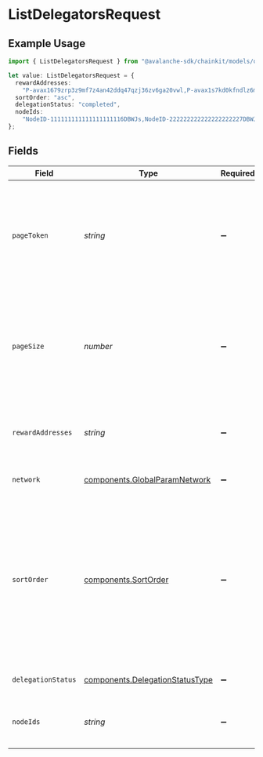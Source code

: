 # ListDelegatorsRequest

## Example Usage

```typescript
import { ListDelegatorsRequest } from "@avalanche-sdk/chainkit/models/operations";

let value: ListDelegatorsRequest = {
  rewardAddresses:
    "P-avax1679zrp3z9mf7z4an42ddq47qzj36zv6ga20vwl,P-avax1s7kd0kfndlz6mh3l0etrrcmkg5y366k8e0s6cc",
  sortOrder: "asc",
  delegationStatus: "completed",
  nodeIds:
    "NodeID-111111111111111111116DBWJs,NodeID-222222222222222222227DBWJs",
};
```

## Fields

| Field                                                                                                                                                             | Type                                                                                                                                                              | Required                                                                                                                                                          | Description                                                                                                                                                       | Example                                                                                                                                                           |
| ----------------------------------------------------------------------------------------------------------------------------------------------------------------- | ----------------------------------------------------------------------------------------------------------------------------------------------------------------- | ----------------------------------------------------------------------------------------------------------------------------------------------------------------- | ----------------------------------------------------------------------------------------------------------------------------------------------------------------- | ----------------------------------------------------------------------------------------------------------------------------------------------------------------- |
| `pageToken`                                                                                                                                                       | *string*                                                                                                                                                          | :heavy_minus_sign:                                                                                                                                                | A page token, received from a previous list call. Provide this to retrieve the subsequent page.                                                                   |                                                                                                                                                                   |
| `pageSize`                                                                                                                                                        | *number*                                                                                                                                                          | :heavy_minus_sign:                                                                                                                                                | The maximum number of items to return. The minimum page size is 1. The maximum pageSize is 100.                                                                   | 10                                                                                                                                                                |
| `rewardAddresses`                                                                                                                                                 | *string*                                                                                                                                                          | :heavy_minus_sign:                                                                                                                                                | A comma separated list of reward addresses to filter by.                                                                                                          | P-avax1679zrp3z9mf7z4an42ddq47qzj36zv6ga20vwl,P-avax1s7kd0kfndlz6mh3l0etrrcmkg5y366k8e0s6cc                                                                       |
| `network`                                                                                                                                                         | [components.GlobalParamNetwork](../../models/components/globalparamnetwork.md)                                                                                    | :heavy_minus_sign:                                                                                                                                                | Either mainnet or testnet/fuji.                                                                                                                                   | mainnet                                                                                                                                                           |
| `sortOrder`                                                                                                                                                       | [components.SortOrder](../../models/components/sortorder.md)                                                                                                      | :heavy_minus_sign:                                                                                                                                                | The order by which to sort results. Use "asc" for ascending order, "desc" for descending order. Sorted by timestamp or the `sortBy` query parameter, if provided. | asc                                                                                                                                                               |
| `delegationStatus`                                                                                                                                                | [components.DelegationStatusType](../../models/components/delegationstatustype.md)                                                                                | :heavy_minus_sign:                                                                                                                                                | Delegation status of the node.                                                                                                                                    | completed                                                                                                                                                         |
| `nodeIds`                                                                                                                                                         | *string*                                                                                                                                                          | :heavy_minus_sign:                                                                                                                                                | A comma separated list of node ids to filter by.                                                                                                                  | NodeID-111111111111111111116DBWJs,NodeID-222222222222222222227DBWJs                                                                                               |